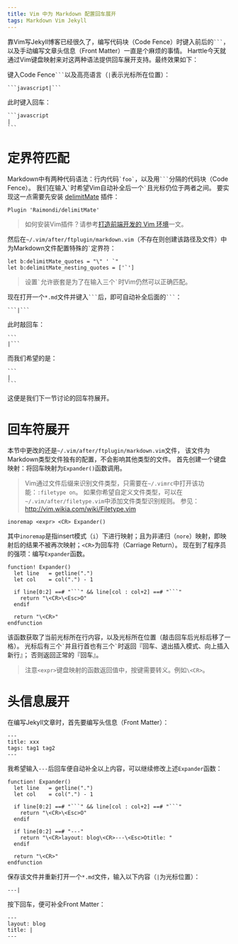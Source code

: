 ```yaml
---
title: Vim 中为 Markdown 配置回车展开
tags: Markdown Vim Jekyll
---
```


靠Vim写Jekyll博客已经很久了，编写代码块（Code Fence）时键入前后的```` ``` ````，
以及手动编写文章头信息（Front Matter）一直是个麻烦的事情。
Harttle今天就通过Vim键盘映射来对这两种语法提供回车展开支持。最终效果如下：

<!--more-->

键入Code Fence```` ``` ````以及高亮语言（`|`表示光标所在位置）：

    ```javascript|```

此时键入回车：

    ```javascript
    |
    ```

# 定界符匹配

Markdown中有两种代码语法：行内代码`` `foo` ``，以及用```` ``` ````分隔的代码块（Code Fence）。
我们在输入`` ` ``时希望Vim自动补全后一个`` ` ``且光标仍位于两者之间。
要实现这一点需要先安装 [delimitMate][dm] 插件：

```vim
Plugin 'Raimondi/delimitMate'
```

> 如何安装Vim插件？请参考[打造前端开发的 Vim 环境][vim-frontend]一文。

然后在`~/.vim/after/ftplugin/markdown.vim`（不存在则创建该路径及文件）中为Markdown文件配置特殊的`` ` ``定界符：

```vim
let b:delimitMate_quotes = "\" ' `"
let b:delimitMate_nesting_quotes = ['`']
```

> 设置`` ` ``允许嵌套是为了在输入三个`` ` ``时Vim仍然可以正确匹配。


现在打开一个`*.md`文件并键入```` ``` ````后，即可自动补全后面的```` ``` ````：

    ```|```

此时敲回车：

    ```
    |```

而我们希望的是：

    ```
    |
    ```

这便是我们下一节讨论的回车符展开。

# 回车符展开

本节中更改的还是`~/.vim/after/ftplugin/markdown.vim`文件，
该文件为Markdown类型文件独有的配置，不会影响其他类型的文件。
首先创建一个键盘映射：将回车映射为`Expander()`函数调用。

> Vim通过文件后缀来识别文件类型，只需要在`~/.vimrc`中打开该功能：`:filetype on`。
> 如果你希望自定义文件类型，可以在`~/.vim/after/filetype.vim`中添加文件类型识别规则。
> 参见：<http://vim.wikia.com/wiki/Filetype.vim>

```vim
inoremap <expr> <CR> Expander()
```

其中`inoremap`是指insert模式（`i`）下进行映射；且为非递归（`nore`）映射，即映射后的结果不被再次映射；`<CR>`为回车符（Carriage Return）。
现在到了程序员的强项：编写`Expander`函数。

```vim
function! Expander()
  let line   = getline(".")
  let col    = col(".") - 1

  if line[0:2] ==# "```" && line[col : col+2] ==# "```"
    return "\<CR>\<Esc>O"
  endif

  return "\<CR>"
endfunction
```

该函数获取了当前光标所在行内容，以及光标所在位置（敲击回车后光标后移了一格）。
光标后有三个`` ` ``并且行首也有三个`` ` ``时返回『回车、退出插入模式、向上插入新行』；
否则返回正常的『回车』。

> 注意`<expr>`键盘映射的函数返回值中，按键需要转义。例如`\<CR>`。

# 头信息展开

在编写Jekyll文章时，首先要编写头信息（Front Matter）：

    ---
    title: xxx
    tags: tag1 tag2
    ---

我希望输入`---`后回车便自动补全以上内容，可以继续修改上述`Expander`函数：

```vim
function! Expander()
  let line   = getline(".")
  let col    = col(".") - 1

  if line[0:2] ==# "```" && line[col : col+2] ==# "```"
    return "\<CR>\<Esc>O"
  endif

  if line[0:2] ==# "---"
    return "\<CR>layout: blog\<CR>---\<Esc>Otitle: "
  endif

  return "\<CR>"
endfunction
```

保存该文件并重新打开一个`*.md`文件，输入以下内容（`|`为光标位置）：

    ---|

按下回车，便可补全Front Matter：

    ---
    layout: blog
    title: |
    ---


[dm]: https://github.com/Raimondi/delimitMate
[vim-frontend]: /2015/11/22/vim-frontend.html
